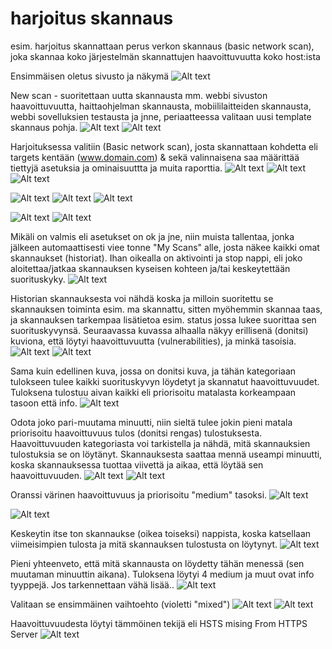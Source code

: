 # harjoitus skannaus
esim. harjoitus skannattaan perus verkon skannaus (basic network scan), joka skannaa koko järjestelmän skannattujen haavoittuvuutta koko host:ista 

Ensimmäisen oletus sivusto ja näkymä
![Alt text](Screenshots/scan1.png)

New scan - suoritettaan uutta skannausta mm. webbi sivuston haavoittuvuutta, haittaohjelman skannausta, mobiililaitteiden skannausta, webbi sovelluksien testausta ja jnne, periaatteessa valitaan uusi template skannaus pohja.
![Alt text](Screenshots/scan2.png)
![Alt text](Screenshots/scan3.png)

Harjoituksessa valitiin (Basic network scan), josta skannattaan kohdetta eli targets kentään (www.domain.com) & sekä valinnaisena saa määrittää tiettyjä asetuksia ja ominaisuuttta ja muita raporttia.
![Alt text](Screenshots/scan4.png)
![Alt text](Screenshots/scan5.png)
![Alt text](Screenshots/scan6.png)

![Alt text](Screenshots/scan7.png)
![Alt text](Screenshots/scan8.png)
![Alt text](Screenshots/scan9.png)

![Alt text](Screenshots/scan10.png)
![Alt text](Screenshots/scan11.png)

Mikäli on valmis eli asetukset on ok ja jne, niin muista tallentaa, jonka jälkeen automaattisesti viee tonne "My Scans" alle, josta näkee kaikki omat skannaukset (historiat).
Ihan oikealla on aktivointi ja stop nappi, eli joko aloitettaa/jatkaa skannauksen kyseisen kohteen ja/tai keskeytettään suorituskyky.
![Alt text](Screenshots/scan12.png)

Historian skannauksesta voi nähdä koska ja milloin suoritettu se skannauksen toiminta esim. ma skannattu, sitten myöhemmin skannaa taas, ja skannauksen tarkempaa lisätietoa esim. status jossa lukee suorittaa sen suorituskyvynsä. Seuraavassa kuvassa alhaalla näkyy erillisenä (donitsi) kuviona, että löytyi haavoittuvuutta (vulnerabilities), ja minkä tasoisia.
![Alt text](Screenshots/scan13.png)
![Alt text](Screenshots/scan14.png)

Sama kuin edellinen kuva, jossa on donitsi kuva, ja tähän kategoriaan tulokseen tulee kaikki suorituskyvyn löydetyt ja skannatut haavoittuvuudet. Tuloksena tulostuu aivan kaikki eli priorisoitu matalasta korkeampaan tasoon että info.
![Alt text](Screenshots/scan15.png)

Odota joko pari-muutama minuutti, niin sieltä tulee jokin pieni matala priorisoitu haavoittuvuus tulos (donitsi rengas) tulostuksesta. Haavoittuvuuden kategoriasta voi tarkistella ja nähdä, mitä skannauksien tulostuksia se on löytänyt. Skannauksesta saattaa mennä useampi minuutti, koska skannauksessa tuottaa viivettä ja aikaa, että löytää sen haavoittuvuuden.
![Alt text](Screenshots/scan16.png)
![Alt text](Screenshots/scan17.png)

Oranssi värinen haavoittuvuus ja priorisoitu "medium" tasoksi.
![Alt text](Screenshots/scan18.png)

![Alt text](Screenshots/scan19.png)

Keskeytin itse ton skannaukse (oikea toiseksi) nappista, koska katsellaan viimeisimpien tulosta ja mitä skannauksen tulostusta on löytynyt.
![Alt text](Screenshots/scan20.png)

Pieni yhteenveto, että mitä skannausta on löydetty tähän menessä (sen muutaman minuuttin aikana). Tuloksena löytyi 4 medium ja muut ovat info tyyppejä. Jos tarkennettaan vähä lisää..
![Alt text](Screenshots/scan21.png)

Valitaan se ensimmäinen vaihtoehto (violetti "mixed")
![Alt text](Screenshots/scan22.png)
![Alt text](Screenshots/scan23.png)

Haavoittuvuudesta löytyi tämmöinen tekijä eli HSTS mising From HTTPS Server
![Alt text](Screenshots/scan24.png)

